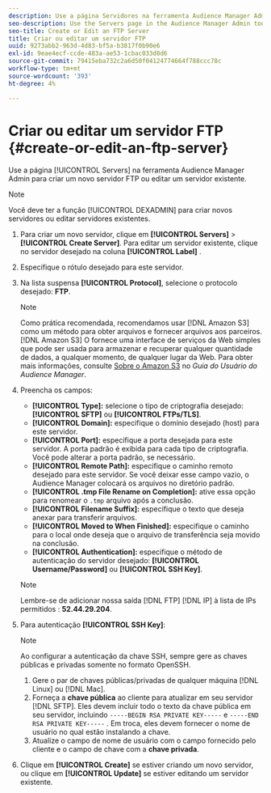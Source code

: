 ```yaml
---
description: Use a página Servidores na ferramenta Audience Manager Admin para criar um novo servidor FTP ou editar um servidor existente.
seo-description: Use the Servers page in the Audience Manager Admin tool to create a new FTP server or to edit an existing server.
seo-title: Create or Edit an FTP Server
title: Criar ou editar um servidor FTP
uuid: 9273abb2-963d-4d83-bf5a-b3817f0b90e6
exl-id: 9eae4ecf-ccde-483a-ae53-1cbac033d8d6
source-git-commit: 79415eba732c2a6d50f04124774664f788ccc78c
workflow-type: tm+mt
source-wordcount: '393'
ht-degree: 4%

---
```


# Criar ou editar um servidor FTP {#create-or-edit-an-ftp-server}

Use a página [!UICONTROL Servers] na ferramenta Audience Manager Admin para criar um novo servidor FTP ou editar um servidor existente.

>[!NOTE]
>
>Você deve ter a função [!UICONTROL DEXADMIN] para criar novos servidores ou editar servidores existentes.

1. Para criar um novo servidor, clique em **[!UICONTROL Servers]** > **[!UICONTROL Create Server]**. Para editar um servidor existente, clique no servidor desejado na coluna **[!UICONTROL Label]** .
1. Especifique o rótulo desejado para este servidor.
1. Na lista suspensa **[!UICONTROL Protocol]**, selecione o protocolo desejado: **FTP**.

   >[!NOTE]
   >
   >Como prática recomendada, recomendamos usar [!DNL Amazon S3] como um método para obter arquivos e fornecer arquivos aos parceiros. [!DNL Amazon S3] O fornece uma interface de serviços da Web simples que pode ser usada para armazenar e recuperar qualquer quantidade de dados, a qualquer momento, de qualquer lugar da Web. Para obter mais informações, consulte [Sobre o Amazon S3](https://experienceleague.adobe.com/docs/audience-manager/user-guide/reference/amazon-s3.html) no *Guia do Usuário do Audience Manager*.

1. Preencha os campos:

   * **[!UICONTROL Type]:** selecione o tipo de criptografia desejado:  **[!UICONTROL SFTP]** ou  **[!UICONTROL FTPs/TLS]**.
   * **[!UICONTROL Domain]:** especifique o domínio desejado (host) para este servidor.
   * **[!UICONTROL Port]:** especifique a porta desejada para este servidor. A porta padrão é exibida para cada tipo de criptografia. Você pode alterar a porta padrão, se necessário.
   * **[!UICONTROL Remote Path]:** especifique o caminho remoto desejado para este servidor. Se você deixar esse campo vazio, o Audience Manager colocará os arquivos no diretório padrão.
   * **[!UICONTROL .tmp File Rename on Completion]:** ative essa opção para renomear o  `.tmp` arquivo após a conclusão.
   * **[!UICONTROL Filename Suffix]:** especifique o texto que deseja anexar para transferir arquivos.
   * **[!UICONTROL Moved to When Finished]:** especifique o caminho para o local onde deseja que o arquivo de transferência seja movido na conclusão.
   * **[!UICONTROL Authentication]:** especifique o método de autenticação do servidor desejado:  **[!UICONTROL Username/Password]** ou  **[!UICONTROL SSH Key]**.

   >[!NOTE]
   >
   >Lembre-se de adicionar nossa saída [!DNL FTP] [!DNL IP] à lista de IPs permitidos : **52.44.29.204**.

1. Para autenticação **[!UICONTROL SSH Key]**:
   >[!NOTE]
   >
   >Ao configurar a autenticação da chave SSH, sempre gere as chaves públicas e privadas somente no formato OpenSSH.
   1. Gere o par de chaves públicas/privadas de qualquer máquina [!DNL Linux] ou [!DNL Mac].
   1. Forneça a **chave pública** ao cliente para atualizar em seu servidor [!DNL SFTP]. Eles devem incluir todo o texto da chave pública em seu servidor, incluindo `-----BEGIN RSA PRIVATE KEY-----` e `-----END RSA PRIVATE KEY-----` . Em troca, eles devem fornecer o nome de usuário no qual estão instalando a chave.
   1. Atualize o campo de nome de usuário com o campo fornecido pelo cliente e o campo de chave com a **chave privada**.
1. Clique em **[!UICONTROL Create]** se estiver criando um novo servidor, ou clique em **[!UICONTROL Update]** se estiver editando um servidor existente.
